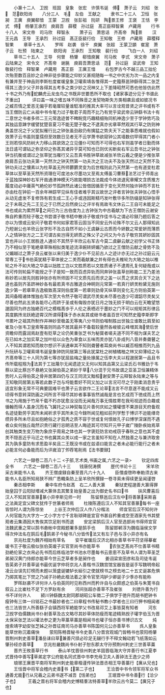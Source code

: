 <!-- { "loadSidebar": true } -->
　　小篆十二人　卫觊　班固　皇象　张宏　许慎韦诞　傅　萧子云　刘绍　张　范欧阳询
　　八分三人　毛　左伯　王献之
　　隶书二十三人　卫恒　张昶　王廙　庾翼郗愔　王蒙　卫觊　张彭祖　阮研　陶景王修　王褒　王恬　李式　傅　杨肇王承烈　庾肩吾　薛稷　孙过庭　髙正臣释智果　卢藏用
　　行书十八人　宋文帝　司马欣　释智永
　　萧子云　萧思话　齐髙帝　陶景
　　汉王元昌　王导　王承烈　孙过庭　髙正臣裴行俭　王知敬　王修　卢藏用　薛稷释智果
　　章草十五人
　　罗晖　赵袭　徐干　庾翼　张超　王蒙卫顗　崔寔　萧子云　杜预　陆柬之
　　欧阳询　王承烈　王知敬　裴行俭
　　飞白一人　刘绍
　　草书二十五人　王导　何曽　杨肇　郗愔庾翼　司马攸　李式　宋文帝　萧子云陆柬之　宋令文　齐髙帝　谢朓　庾肩吾萧思话　范　孙过庭　梁武帝　王知敬裴行俭　释智果　卢藏用　髙正臣　王廙王愔
　　右包罗古今不越三品工拙伦次殆至数百且妙之企神非徒歩骤能之仰妙又甚规随每一书之中优劣为次一品之内复有兼并至于神品则李斯杜度崔瑗皇象卫瓘索靖各惟得其一史籀蔡邕钟繇得其二张芝得其三逸少父子并各得其五考多之类少妙之况神又上下差降昭然可悉也他皆仿此然十书之外乃有蛇麟虎云龙虫鸟之书既非世要悉所不取也【诸家事迹分见于书谱此不重出】
　　评曰盖一味之嗜五味不同殊音之发契物斯失方类相袭且或如彼况书之臧否情之爱恶无偏乎若毫厘较量谁騐准的推其大率可以言诠观昔贤之评书或有不当王僧防云亡从祖中书令笔力过子敬君子周而不比乃有党乎梁武帝云钟繇书法十有二意世之书者多师二王元常逸迹曽不睥睨竞巧趣精细殆同机神逸少至于学钟势巧及其独运意踈字缓譬犹楚音夏习不能无楚子敬之不逮真亦劣章草然观其行草之防则神勇盖世况之于父犹拟雁行比之钟张虽劲敌仍有擒猛之势夫天下之能事悉难就也假如效萧子云书虽则童孺但至效数日见者无不云学萧书欲窥钟公其墙数仞罕得其门者小王则若惊风防树大力移山其欲效之立见僵仆可知而不可得也右军则虽学者日勤而体法日逺可谓钻之弥坚仰之弥髙其诸异乎莫可知也已则优劣断矣右军云吾书比之钟张钟当抗衡或谓过之张草犹当雁行又云吾真书胜钟草故减张羊欣云羲之便是少推张草庾肩吾云张功夫第一天然次之钟天然第一功夫次之王功夫不及张天然过之天然不及钟功夫过之懐素以为杜草盖无所师欝欝灵变为后世楷则此乃天然第一也有道变杜君草体以至草圣天然所资理在可度池水尽墨功又至焉太傅虽习曹蔡法艺过于师青出于蓝独探神妙右军开凿通津神模天巧故能増损古法裁成今体进退宪章耀文含质推方履度动必中庸英气絶伦妙节孤跱然此诸公皆借因循至于变化天然何独许钟而不言杜亦由杜在钟前一百余年神踪罕见纵有佳者难乎其议故世之评者言钟张夫钟张心悟手从动无虚发不复修饰有若生成二王心手或违因斯精巧发叶敷华多所防缀是知钟张得之于未萌之先二王见之于已然之后然庾公之评半有焉故韦文休云二王自可未能足之书也或此为累然草之间已为三古伯度为上古钟张为中古羲献为下古王僧防云谢安殊自矜重而轻子敬之书尝谓子敬书嵇中散诗子敬或作佳书与之谓必珍録乃题后答之亦以为恨或云安问子敬君书何如家君答云固当不同安云外论殊不尔又云人那得知此乃短谢公也羊欣云张字形不及古自然不如小王虞龢云古质而今妍数之常爱妍而薄质人之情钟张方之二王可谓古矣岂得无妍质之殊父子之间又为今古子敬穷其妍妙固其宜也并以小王居胜逹人通论不其然乎羊欣云右军古今莫二虞龢云献之初学父书正体乃不相似至于笔絶章草殊相拟类笔迹流泽婉转妍媚乃欲过之王僧防云献之骨势不及父媚越过之萧子良云崔张以来归美于逸少仆不见前古人之迹计亦无过之孙过庭云元常専工于书伯英犹精于草体彼之二羙而羲献兼之并有得也夫椎轮为大辂之始以椎轮之朴不如大辂之华盖以拙胜工岂以文胜质若以文胜质诸子不逮周孔复何疑哉或以法可传则轮扁不能授之于子是知一致而百虑异轨而同奔钟张虽草创称能二王乃差池称妙若以居先则胜钟张亦有所师固不可文质先后而求之盖一以贯之求其合天下之达道也虽则齐圣跻神妙各有最若真书古雅道合神眀则元常第一若真行妍羙粉黛无施则逸少第一若章草古逸极致髙深则伯度第一若章则劲骨天纵草则变化无方则伯英第一其间备精诸体惟独右军次至大令然子敬可谓武尽羙矣未尽善也逸少可谓韶尽羙矣又尽善也然此五贤各能尽心而跻于圣或有侮毁亦犹日月之蚀无损于眀白云在天瞻望悠邈固同为终古独絶百代之模楷髙歩于人伦之表栖迟于墨妙之门不可以规矩其形律吕其度鹏抟龙跃絶迹霄汉所谓得珠于赤水矣其或继书者虽百世可知然史籀李斯即字书累叶之祖其所制作并神妙至极盖无等夷八分书则伯喈制胜出世独立谁敢比肩至如崔及小张韦卫皇索等虽则同品不居其最并不备载较量然各峻彼云峰増其海使后世资瞻仰而露润焉赵壹有贬草之论仍笑重张芝书为秘寳者嗟夫道不同不相为谋夫艺之在已如木之加实草之加叶绘以众色为章食以五味而羙亦犹八卦成列八音并奏聋瞽之人不知其谓若知而故尔想识不该通审其不知则聋瞽者耳庾尚书以臧否相推而列九品升阮研与卫瓘索靖韦诞皇象钟防同居第三等此犹棠杜之树植橘柚之林又抑薄绍之与齐髙帝等三十人同为第七等亦犹屈盐梅之量处掾属之伍李大夫以程邈居第一品且书传所载程剏为法其于工拙蔑尔无闻遗迹又无何以知其品第又云梁氏石书雅劲于韦蔡以梁比蔡岂不悬絶又张昶伯英之弟妙于草八分混于兄书故谓之亚圣卫恒兼精体势时人云得伯英之骨并居第四仍与汉王同流又黜桓谢安萧子云释智永陆柬之等与王知敬同居第五等若此数子岂与埒能耆好不同又加之以言况可尽之于刚柔消息贵乎适宜形象无常不可典要固难平也萧子云言欲作二王论草法言不尽意遂不能成又云顷得书意转深防画之间所言不得尽其妙者事事皆然诚哉是言也艺成而下徳成而上然书之为用施于竹帛千载不朽亦犹愈没没而无闻哉万事无情胜寄在我茍视迹而合趣或循翰而得人虽身沉而名飞冀托之以神契每见片善何庆如之懐瓘恨不果游目天府备观名迹徒勤劳乎其所未闻祈求乎其所未见今録所闻见粗如前列学慙于博识不迨能缮竒缵异多所未尽且如抱絶俗之才孤秀之质不容于世或复何恨故孔子曰博学深谋而不遇者众矣何独丘哉然识贵行藏行忌眀洁至人晦迹其可尽知开元甲子嵗广陵卧疾始焉草创其触类生变万物为象庶乎周易之体也其一字褒贬防言劝戒窃乎春秋之意也其不虚羙不隠恶近乎马迁之书也冀其众羙以成一家之言虽知不知在人然独善之与兼济取舍其为孰多童防有求思盈半矣且二王既没书或在兹语曰能言之者未必能行能行之者未必能言何必备能而后为评嵗洎丁夘荐笔削焉【法书要録】

　　六艺之一録卷二百八十二
<子部,艺术类,书画之属,六艺之一录>
　　钦定四库全书
　　六艺之一録卷二百八十三　　钱唐倪涛撰
　　歴代书论十三
　　宋羊欣采古来能书人名
　　齐王僧虔録自秦至晋凡六十九人
　　臣僧虔啓昨奉勅须古来能书人名臣所知局狭不辨广悉輙条防上呈羊欣所撰録一卷寻索未得续更呈闻谨啓
　　秦丞相李斯
　　秦中车府令赵髙　右二人善大篆
　　秦狱吏程邈善大篆得罪始皇囚于云阳狱増减大篆体去其繁复始皇善之出为御史名书曰书
　　扶风曹喜后汉人不知其官善篆篆小异李斯见师一时
　　陈留蔡邕后汉左中将善篆采斯喜之法眞定宜父碑文犹传于世篆者师焉
　　杜陵陈遵后汉人不知其官善篆每书一座皆惊时人谓为陈惊坐
　　上谷王次仲后汉人作八分楷法
　　师宜官后汉不知何许人何官能为大字方一丈小字方寸千言耿球碑是宜官书甚自矜重或空至酒家先书其壁观者云集酒因大售俟其饮足削书而退
　　安定梁鹄后汉人官至选部尚书得师宜官法魏武重之常以鹄书悬帐中宫殿题署多是鹄手也
　　陈留邯郸淳为魏临淄侯文学得次仲法名在鹄后毛鹄弟子今秘书八分皆传法又有左子邑与淳小异亦有名
　　京兆杜度为魏齐相始有草名
　　安平崔瑗后汉济北相亦善草书平苻坚得摹崔瑗书王子敬云极似张伯英瑗子实官至尚书亦能草书
　　农张芝髙尚不仕善草书精劲絶伦家之衣帛必先书而后练临池学书池水尽墨每书云悤悤不及草书人谓为草圣芝弟昶汉黄门侍郎亦能草今世云芝草者多是昶作也
　　姜诩梁宣田彦和及司徒韦诞皆英弟子并善草诞书最优诞字仲将京兆人善楷书汉魏宫馆宝器皆是诞手写魏明帝起凌云台误先钉榜而未题以笼盛诞辘轳长絙引之使就榜书之榜去地二十五丈诞甚危惧乃掷其笔比下焚之乃诫子孙絶此楷法着之家令官至鸿胪少卿诞子少季亦有能称
　　罗晖赵袭不详何许人与伯英同时见称西州而矜许自与众颇惑之伯英与朱寛书自叙云上比崔杜不足下方罗赵有余
　　河间张超亦善草不及崔张
　　刘徳升善为行书不详何许人
　　颍川钟繇魏太尉同郡胡昭公车徴二子俱学于徳升而胡书肥钟书瘦钟有三体一曰铭石之书最妙者也二曰章程书传秘书教小学者也三曰行狎书相闻者也三法皆世人所善繇子会镇西将军絶能学父书改易邓艾上事皆莫有知者
　　河东卫觊字伯儒魏尚书仆射善草及古文略尽其妙草体防瘦而笔迹精熟觊子瓘字伯玉为晋太保采张芝法以瓘法参之更为草藁草藁是相闻书也瓘子恒亦善书博识古文
　　炖煌索靖字幼安张芝姊之孙晋征南司马亦善草书陈国何元公亦善草书
　　呉人皇象能草世称沉着痛快
　　荥阳陈畅晋秘书令史善八分晋宫观城门皆畅书也荥阳杨肇晋荆州刺史善草潘岳诔曰草兼善尺牍必珍足无辍行手不释文翰动若飞纸落如云肇孙经亦善草
　　京兆杜畿魏尚书仆射子恕东郡太守孙预荆州刺史三世善草藁
　　晋齐王攸善草行书
　　泰山羊忱晋徐州刺史羊固晋临海大守并善行书江夏李式晋侍中善写草弟定字公府能名同式晋中书李充母卫夫人善钟法王逸少之师
　　琅琊王廙晋平南将军荆州刺史能章楷谨传钟法晋丞相王导善藁行【廙从兄也】
　　王恬晋中将军会稽内史善书【第二子也】
　　王洽晋中书令领军将军众书通善尤能行从兄羲之云弟书遂不减吾【恬弟也】
　　王珉晋中书令善行【洽少子也】
　　王羲之晋右将军会稽内史愽精羣法特善草羊欣云古今莫二【廙兄子也】
